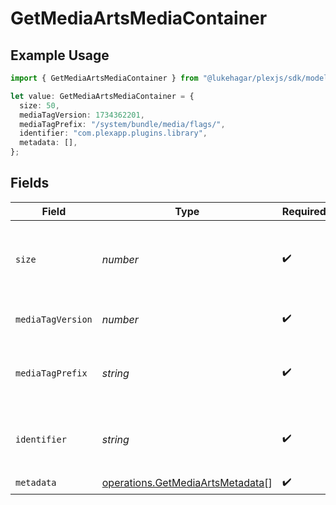# GetMediaArtsMediaContainer

## Example Usage

```typescript
import { GetMediaArtsMediaContainer } from "@lukehagar/plexjs/sdk/models/operations";

let value: GetMediaArtsMediaContainer = {
  size: 50,
  mediaTagVersion: 1734362201,
  mediaTagPrefix: "/system/bundle/media/flags/",
  identifier: "com.plexapp.plugins.library",
  metadata: [],
};
```

## Fields

| Field                                                                                       | Type                                                                                        | Required                                                                                    | Description                                                                                 | Example                                                                                     |
| ------------------------------------------------------------------------------------------- | ------------------------------------------------------------------------------------------- | ------------------------------------------------------------------------------------------- | ------------------------------------------------------------------------------------------- | ------------------------------------------------------------------------------------------- |
| `size`                                                                                      | *number*                                                                                    | :heavy_check_mark:                                                                          | Number of media items returned in this response.                                            | 50                                                                                          |
| `mediaTagVersion`                                                                           | *number*                                                                                    | :heavy_check_mark:                                                                          | The version number for media tags.                                                          | 1734362201                                                                                  |
| `mediaTagPrefix`                                                                            | *string*                                                                                    | :heavy_check_mark:                                                                          | The prefix used for media tag resource paths.                                               | /system/bundle/media/flags/                                                                 |
| `identifier`                                                                                | *string*                                                                                    | :heavy_check_mark:                                                                          | An plugin identifier for the media container.                                               | com.plexapp.plugins.library                                                                 |
| `metadata`                                                                                  | [operations.GetMediaArtsMetadata](../../../sdk/models/operations/getmediaartsmetadata.md)[] | :heavy_check_mark:                                                                          | N/A                                                                                         |                                                                                             |